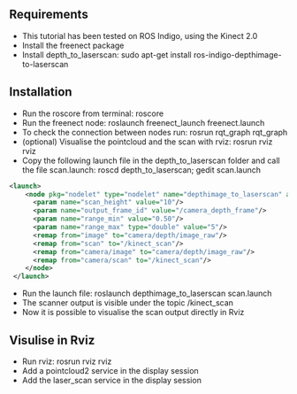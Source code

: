 
Requirements
------------

- This tutorial has been tested on ROS Indigo, using the Kinect 2.0
- Install the freenect package
- Install depth_to_laserscan: sudo apt-get install ros-indigo-depthimage-to-laserscan

Installation
------------

- Run the roscore from terminal: roscore
- Run the freenect node: roslaunch freenect_launch freenect.launch
- To check the connection between nodes run: rosrun rqt_graph rqt_graph
- (optional) Visualise the pointcloud and the scan with rviz: rosrun rviz rviz
- Copy the following launch file in the depth_to_laserscan folder and call the file scan.launch: roscd depth_to_laserscan; gedit scan.launch

```xml 
<launch>
    <node pkg="nodelet" type="nodelet" name="depthimage_to_laserscan" args="load depthimage_to_laserscan/DepthImageToLaserScanNodelet camera/camera_nodelet_manager">
      <param name="scan_height" value="10"/>
      <param name="output_frame_id" value="/camera_depth_frame"/>
      <param name="range_min" value="0.50"/>
      <param name="range_max" type="double" value="5"/>
      <remap from="image" to="camera/depth/image_raw"/>
      <remap from="scan" to="/kinect_scan"/>
      <remap from="camera/image" to="camera/depth/image_raw"/>
      <remap from="camera/scan" to="/kinect_scan"/>
    </node>
 </launch>
```

- Run the launch file: roslaunch depthimage_to_laserscan scan.launch
- The scanner output is visible under the topic /kinect_scan
- Now it is possible to visualise the scan output directly in Rviz

Visulise in Rviz
----------------

- Run rviz: rosrun rviz rviz
- Add a pointcloud2 service in the display session
- Add the laser_scan service in the display session
